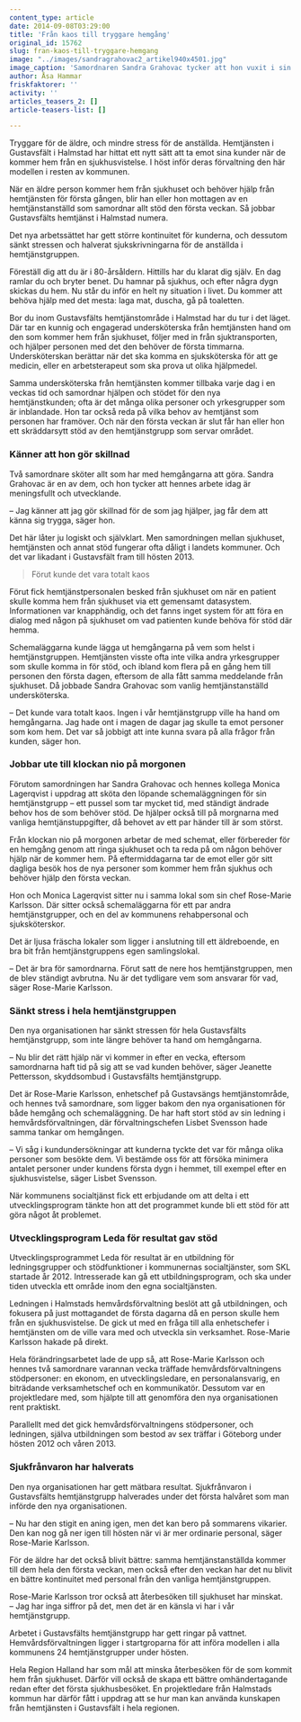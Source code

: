 ```yaml
---
content_type: article
date: 2014-09-08T03:29:00
title: 'Från kaos till tryggare hemgång'
original_id: 15762
slug: fran-kaos-till-tryggare-hemgang
image: "../images/sandragrahovac2_artikel940x4501.jpg"
image_caption: 'Samordnaren Sandra Grahovac tycker att hon vuxit i sin yrkesroll sedan hennes hemtjänstgrupp införde ett nytt sätt att ta emot patienter som kommer hem från sjukhuset. '
author: Åsa Hammar
friskfaktorer: ''
activity: ''
articles_teasers_2: []
article-teasers-list: []

---
```


Tryggare för de äldre, och mindre stress för de anställda. Hemtjänsten i Gustavsfält i Halmstad har hittat ett nytt sätt att ta emot sina kunder när de kommer hem från en sjukhusvistelse. I höst inför deras förvaltning den här modellen i resten av kommunen.

När en äldre person kommer hem från sjukhuset och behöver hjälp från hemtjänsten för första gången, blir han eller hon mottagen av en hemtjänstanställd som samordnar allt stöd den första veckan. Så jobbar Gustavsfälts hemtjänst i Halmstad numera.

Det nya arbetssättet har gett större kontinuitet för kunderna, och dessutom sänkt stressen och halverat sjukskrivningarna för de anställda i hemtjänstgruppen.

Föreställ dig att du är i 80-årsåldern. Hittills har du klarat dig själv. En dag ramlar du och bryter benet. Du hamnar på sjukhus, och efter några dygn skickas du hem. Nu står du inför en helt ny situation i livet. Du kommer att behöva hjälp med det mesta: laga mat, duscha, gå på toaletten.

Bor du inom Gustavsfälts hemtjänstområde i Halmstad har du tur i det läget. Där tar en kunnig och engagerad undersköterska från hemtjänsten hand om den som kommer hem från sjukhuset, följer med in från sjuktransporten, och hjälper personen med det den behöver de första timmarna. Undersköterskan berättar när det ska komma en sjuksköterska för att ge medicin, eller en arbetsterapeut som ska prova ut olika hjälpmedel.

Samma undersköterska från hemtjänsten kommer tillbaka varje dag i en veckas tid och samordnar hjälpen och stödet för den nya hemtjänstkunden; ofta är det många olika personer och yrkesgrupper som är inblandade. Hon tar också reda på vilka behov av hemtjänst som personen har framöver. Och när den första veckan är slut får han eller hon ett skräddarsytt stöd av den hemtjänstgrupp som servar området.

### Känner att hon gör skillnad

Två samordnare sköter allt som har med hemgångarna att göra. Sandra Grahovac är en av dem, och hon tycker att hennes arbete idag är meningsfullt och utvecklande.

– Jag känner att jag gör skillnad för de som jag hjälper, jag får dem att känna sig trygga, säger hon.

Det här låter ju logiskt och självklart. Men samordningen mellan sjukhuset, hemtjänsten och annat stöd fungerar ofta dåligt i landets kommuner. Och det var likadant i Gustavsfält fram till hösten 2013.

> Förut kunde det vara totalt kaos

Förut fick hemtjänstpersonalen besked från sjukhuset om när en patient skulle komma hem från sjukhuset via ett gemensamt datasystem. Informationen var knapphändig, och det fanns inget system för att föra en dialog med någon på sjukhuset om vad patienten kunde behöva för stöd där hemma.

Schemaläggarna kunde lägga ut hemgångarna på vem som helst i hemtjänstgruppen. Hemtjänsten visste ofta inte vilka andra yrkesgrupper som skulle komma in för stöd, och ibland kom flera på en gång hem till personen den första dagen, eftersom de alla fått samma meddelande från sjukhuset. Då jobbade Sandra Grahovac som vanlig hemtjänstanställd undersköterska.

– Det kunde vara totalt kaos. Ingen i vår hemtjänstgrupp ville ha hand om hemgångarna. Jag hade ont i magen de dagar jag skulle ta emot personer som kom hem. Det var så jobbigt att inte kunna svara på alla frågor från kunden, säger hon.

### Jobbar ute till klockan nio på morgonen

Förutom samordningen har Sandra Grahovac och hennes kollega Monica Lagerqvist i uppdrag att sköta den löpande schemaläggningen för sin hemtjänstgrupp – ett pussel som tar mycket tid, med ständigt ändrade behov hos de som behöver stöd. De hjälper också till på morgnarna med vanliga hemtjänstuppgifter, då behovet av ett par händer till är som störst.

Från klockan nio på morgonen arbetar de med schemat, eller förbereder för en hemgång genom att ringa sjukhuset och ta reda på om någon behöver hjälp när de kommer hem. På eftermiddagarna tar de emot eller gör sitt dagliga besök hos de nya personer som kommer hem från sjukhus och behöver hjälp den första veckan.

Hon och Monica Lagerqvist sitter nu i samma lokal som sin chef Rose-Marie Karlsson. Där sitter också schemaläggarna för ett par andra hemtjänstgrupper, och en del av kommunens rehabpersonal och sjuksköterskor.

Det är ljusa fräscha lokaler som ligger i anslutning till ett äldreboende, en bra bit från hemtjänstgruppens egen samlingslokal.

– Det är bra för samordnarna. Förut satt de nere hos hemtjänstgruppen, men de blev ständigt avbrutna. Nu är det tydligare vem som ansvarar för vad, säger Rose-Marie Karlsson.

### Sänkt stress i hela hemtjänstgruppen

Den nya organisationen har sänkt stressen för hela Gustavsfälts hemtjänstgrupp, som inte längre behöver ta hand om hemgångarna.

– Nu blir det rätt hjälp när vi kommer in efter en vecka, eftersom samordnarna haft tid på sig att se vad kunden behöver, säger Jeanette Pettersson, skyddsombud i Gustavsfälts hemtjänstgrupp.

Det är Rose-Marie Karlsson, enhetschef på Gustavsängs hemtjänstområde, och hennes två samordnare, som ligger bakom den nya organisationen för både hemgång och schemaläggning. De har haft stort stöd av sin ledning i hemvårdsförvaltningen, där förvaltningschefen Lisbet Svensson hade samma tankar om hemgången.

– Vi såg i kundundersökningar att kunderna tyckte det var för många olika personer som besökte dem. Vi bestämde oss för att försöka minimera antalet personer under kundens första dygn i hemmet, till exempel efter en sjukhusvistelse, säger Lisbet Svensson.

När kommunens socialtjänst fick ett erbjudande om att delta i ett utvecklingsprogram tänkte hon att det programmet kunde bli ett stöd för att göra något åt problemet.

### Utvecklingsprogram Leda för resultat gav stöd

Utvecklingsprogrammet Leda för resultat är en utbildning för ledningsgrupper och stödfunktioner i kommunernas socialtjänster, som SKL startade år 2012. Intresserade kan gå ett utbildningsprogram, och ska under tiden utveckla ett område inom den egna socialtjänsten.

Ledningen i Halmstads hemvårdsförvaltning beslöt att gå utbildningen, och fokusera på just mottagandet de första dagarna då en person skulle hem från en sjukhusvistelse. De gick ut med en fråga till alla enhetschefer i hemtjänsten om de ville vara med och utveckla sin verksamhet. Rose-Marie Karlsson hakade på direkt.

Hela förändringsarbetet lade de upp så, att Rose-Marie Karlsson och hennes två samordnare varannan vecka träffade hemvårdsförvaltningens stödpersoner: en ekonom, en utvecklingsledare, en personalansvarig, en biträdande verksamhetschef och en kommunikatör. Dessutom var en projektledare med, som hjälpte till att genomföra den nya organisationen rent praktiskt.

Parallellt med det gick hemvårdsförvaltningens stödpersoner, och ledningen, själva utbildningen som bestod av sex träffar i Göteborg under hösten 2012 och våren 2013.

### Sjukfrånvaron har halverats

Den nya organisationen har gett mätbara resultat. Sjukfrånvaron i Gustavsfälts hemtjänstgrupp halverades under det första halvåret som man införde den nya organisationen.

– Nu har den stigit en aning igen, men det kan bero på sommarens vikarier. Den kan nog gå ner igen till hösten när vi är mer ordinarie personal, säger Rose-Marie Karlsson.

För de äldre har det också blivit bättre: samma hemtjänstanställda kommer till dem hela den första veckan, men också efter den veckan har det nu blivit en bättre kontinuitet med personal från den vanliga hemtjänstgruppen.

Rose-Marie Karlsson tror också att återbesöken till sjukhuset har minskat.  
– Jag har inga siffror på det, men det är en känsla vi har i vår hemtjänstgrupp.

Arbetet i Gustavsfälts hemtjänstgrupp har gett ringar på vattnet. Hemvårdsförvaltningen ligger i startgroparna för att införa modellen i alla kommunens 24 hemtjänstgrupper under hösten.

Hela Region Halland har som mål att minska återbesöken för de som kommit hem från sjukhuset. Därför vill också de skapa ett bättre omhändertagande redan efter det första sjukhusbesöket. En projektledare från Halmstads kommun har därför fått i uppdrag att se hur man kan använda kunskapen från hemtjänsten i Gustavsfält i hela regionen.

